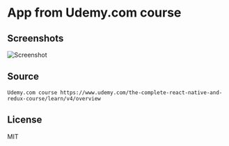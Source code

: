 # App from Udemy.com course

## Screenshots
![Screenshot](.screenshots/screenshot.jpg)

## Source
```
Udemy.com course https://www.udemy.com/the-complete-react-native-and-redux-course/learn/v4/overview
```

## License
MIT
